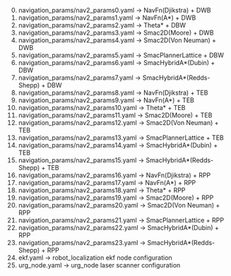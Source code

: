 0. navigation_params/nav2_params0.yaml -> NavFn(Djikstra) + DWB
1. navigation_params/nav2_params1.yaml -> NavFn(A*) + DWB
2. navigation_params/nav2_params2.yaml -> Theta* + DBW
3. navigation_params/nav2_params3.yaml -> Smac2D(Moore) + DWB
4. navigation_params/nav2_params4.yaml -> Smac2D(Von Neuman) + DWB
5. navigation_params/nav2_params5.yaml -> SmacPlannerLattice + DBW
6. navigation_params/nav2_params6.yaml -> SmacHybridA*(Dubin) + DBW
7. navigation_params/nav2_params7.yaml -> SmacHybridA*(Redds-Shepp) + DBW
8. navigation_params/nav2_params8.yaml -> NavFn(Djikstra) + TEB
9. navigation_params/nav2_params9.yaml -> NavFn(A*) + TEB
10. navigation_params/nav2_params10.yaml -> Theta* + TEB
11. navigation_params/nav2_params11.yaml -> Smac2D(Moore) + TEB
12. navigation_params/nav2_params12.yaml -> Smac2D(Von Neuman) + TEB
13. navigation_params/nav2_params13.yaml -> SmacPlannerLattice + TEB
14. navigation_params/nav2_params14.yaml -> SmacHybridA*(Dubin) + TEB
15. navigation_params/nav2_params15.yaml -> SmacHybridA*(Redds-Shepp) + TEB
16. navigation_params/nav2_params16.yaml -> NavFn(Djikstra) + RPP
17. navigation_params/nav2_params17.yaml -> NavFn(A*) + RPP
18. navigation_params/nav2_params18.yaml -> Theta* + RPP
19. navigation_params/nav2_params19.yaml -> Smac2D(Moore) + RPP
20. navigation_params/nav2_params20.yaml -> Smac2D(Von Neuman) + RPP
21. navigation_params/nav2_params21.yaml -> SmacPlannerLattice + RPP
22. navigation_params/nav2_params22.yaml -> SmacHybridA*(Dubin) + RPP
23. navigation_params/nav2_params23.yaml -> SmacHybridA*(Redds-Shepp) + RPP
24. ekf.yaml -> robot_localization ekf node configuration
25. urg_node.yaml -> urg_node laser scanner configuration